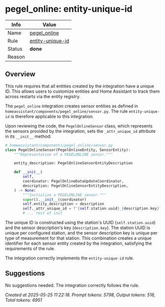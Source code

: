 # pegel_online: entity-unique-id

| Info   | Value                                                                    |
|--------|--------------------------------------------------------------------------|
| Name   | [pegel_online](https://www.home-assistant.io/integrations/pegel_online/) |
| Rule   | [entity-unique-id](https://developers.home-assistant.io/docs/core/integration-quality-scale/rules/entity-unique-id)                                                     |
| Status | **done**                                                                 |
| Reason |                                                                          |

## Overview

This rule requires that all entities created by the integration have a unique ID. This allows users to customize entities and Home Assistant to track them across restarts via the entity registry.

The `pegel_online` integration creates sensor entities as defined in `homeassistant/components/pegel_online/sensor.py`. The rule `entity-unique-id` is therefore applicable to this integration.

Upon reviewing the code, the `PegelOnlineSensor` class, which represents the sensors provided by the integration, sets the `_attr_unique_id` attribute in its `__init__` method:

```python
# homeassistant/components/pegel_online/sensor.py
class PegelOnlineSensor(PegelOnlineEntity, SensorEntity):
    """Representation of a PEGELONLINE sensor."""

    entity_description: PegelOnlineSensorEntityDescription

    def __init__(
        self,
        coordinator: PegelOnlineDataUpdateCoordinator,
        description: PegelOnlineSensorEntityDescription,
    ) -> None:
        """Initialize a PEGELONLINE sensor."""
        super().__init__(coordinator)
        self.entity_description = description
        self._attr_unique_id = f"{self.station.uuid}_{description.key}" # <-- Unique ID is set
        # ... rest of init
```

The unique ID is constructed using the station's UUID (`self.station.uuid`) and the sensor description's key (`description.key`). The station UUID is unique per configured station, and the sensor description key is unique per type of measurement for that station. This combination creates a unique identifier for each sensor entity created by the integration, satisfying the requirements of the rule.

The integration correctly implements the `entity-unique-id` rule.

## Suggestions

No suggestions needed. The integration correctly follows the rule.

_Created at 2025-05-25 11:22:18. Prompt tokens: 5798, Output tokens: 516, Total tokens: 6951_

